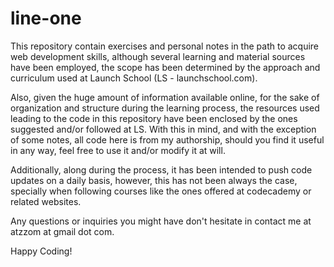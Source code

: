 # line-one

This repository contain exercises and personal notes in the path to acquire web development skills, although several learning and material sources have been employed, the scope has been determined by the approach and curriculum used at Launch School (LS - launchschool.com).

Also, given the huge amount of information available online, for the sake of organization and structure during the learning process, the resources used leading to the code in this repository have been enclosed by the ones suggested and/or followed at LS. With this in mind, and with the exception of some notes, all code here is from my authorship, should you find it useful in any way, feel free to use it and/or modify it at will.

Additionally, along during the process, it has been intended to push code updates on a daily basis, however, this has not been always the case, specially when following courses like the ones offered at codecademy or related websites.

Any questions or inquiries you might have don't hesitate in contact me at atzzom at gmail dot com.

Happy Coding!
